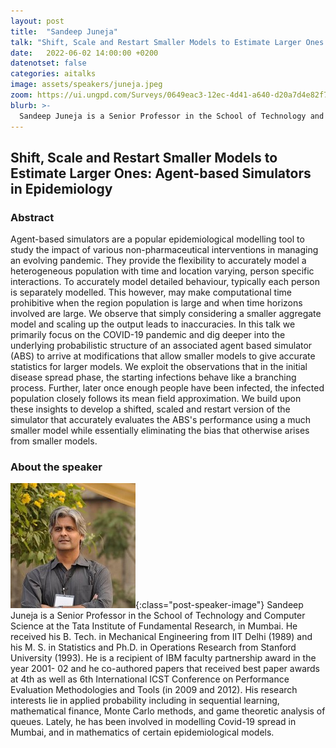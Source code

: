 ```yaml
---
layout: post
title:  "Sandeep Juneja"
talk: "Shift, Scale and Restart Smaller Models to Estimate Larger Ones: Agent-based Simulators in Epidemiology"
date:   2022-06-02 14:00:00 +0200
datenotset: false
categories: aitalks
image: assets/speakers/juneja.jpeg
zoom: https://ui.ungpd.com/Surveys/0649eac3-12ec-4d41-a640-d20a7d4e82f7
blurb: >-
  Sandeep Juneja is a Senior Professor in the School of Technology and Computer Science at the Tata Institute of Fundamental Research, in Mumbai. His research interests lie in applied probability including in sequential learning, mathematical finance, Monte Carlo methods, and game theoretic analysis of queues.
---
```



## Shift, Scale and Restart Smaller Models to Estimate Larger Ones: Agent-based Simulators in Epidemiology

### Abstract
Agent-based simulators are a popular epidemiological modelling tool to study the impact of various non-pharmaceutical interventions in managing an evolving pandemic. They provide the flexibility to accurately model a heterogeneous population with time and location varying, person specific interactions. To accurately model detailed behaviour, typically each person is separately modelled. This however, may make computational time prohibitive when the region population is large and when time horizons involved are large.  We observe that simply considering a smaller aggregate model and scaling up the output leads to inaccuracies. In this talk we primarily focus on the COVID-19 pandemic and dig deeper into the underlying probabilistic structure of an associated agent based simulator (ABS) to arrive at modifications that allow smaller models to give accurate statistics for larger models. We exploit the observations that in the initial disease spread phase, the starting infections behave like a branching process.  Further, later once enough people have been infected, the infected population closely follows its mean field approximation. We build upon these insights to develop a shifted, scaled and restart version of the simulator that accurately evaluates the ABS's performance using a much smaller model while essentially eliminating the bias that otherwise arises from smaller models.

### About the speaker
![Sandeep Juneja](/assets/speakers/juneja.jpeg){:class="post-speaker-image"} Sandeep Juneja is a Senior Professor in the School of Technology and Computer Science at the Tata Institute of Fundamental Research, in Mumbai.
He received his B. Tech. in Mechanical Engineering from IIT Delhi (1989) and his M. S. in Statistics and Ph.D. in Operations Research from Stanford University (1993). He is a recipient of IBM faculty partnership award in the year 2001- 02 and he co-authored papers that received best paper awards at 4th as well as 6th International ICST Conference on Performance Evaluation Methodologies and Tools (in 2009 and 2012). His research interests lie in applied probability including in sequential learning, mathematical finance, Monte Carlo methods, and game theoretic analysis of queues. Lately, he has been involved in modelling Covid-19 spread in Mumbai, and in mathematics of certain epidemiological models.
